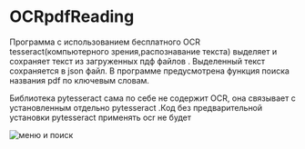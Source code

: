 # OCRpdfReading

Программа с использованием бесплатного OCR tesseract(компьютерного зрения,распознавание текста) выделяет и сохраняет текст из загруженных пдф файлов . Выделенный текст сохраняется в json файл. В программе предусмотрена функция поиска названия pdf по ключевым словам.

Библиотека pytesseract сама по себе не содержит  OCR, она связывает с установленным отдельно pytesseract .Код без предварительной установки pytesseract  применять ocr  не будет




![меню и поиск](https://user-images.githubusercontent.com/74315875/115109549-0cd6d180-9f7f-11eb-811a-d00f1dc67886.jpg)
